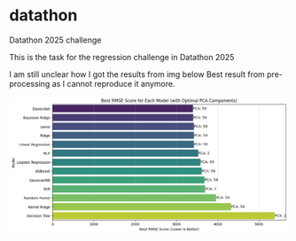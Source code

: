# datathon
Datathon 2025 challenge


This is the task for the regression challenge in Datathon 2025

I am still unclear how I got the results from img below Best result from pre-processing as I cannot reproduce it anymore.

![Best result from pre-processing](best-results.png)
